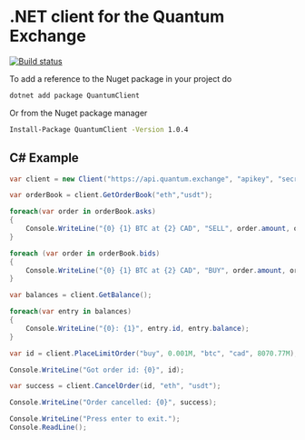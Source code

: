 # .NET client for the Quantum Exchange

[![Build status](https://ci.appveyor.com/api/projects/status/8oefpm8yqbo555js?svg=true)](https://ci.appveyor.com/project/AdemarGonzalez/dotnet-client)

To add a reference to the Nuget package in your project do

```bash   
dotnet add package QuantumClient
```

Or from the Nuget package manager

```bash   
Install-Package QuantumClient -Version 1.0.4
```

## C# Example

```csharp
var client = new Client("https://api.quantum.exchange", "apikey", "secret");

var orderBook = client.GetOrderBook("eth","usdt");

foreach(var order in orderBook.asks)
{
    Console.WriteLine("{0} {1} BTC at {2} CAD", "SELL", order.amount, order.price);
}

foreach (var order in orderBook.bids)
{
    Console.WriteLine("{0} {1} BTC at {2} CAD", "BUY", order.amount, order.price);
}

var balances = client.GetBalance();

foreach(var entry in balances)
{
    Console.WriteLine("{0}: {1}", entry.id, entry.balance);
}

var id = client.PlaceLimitOrder("buy", 0.001M, "btc", "cad", 8070.77M);

Console.WriteLine("Got order id: {0}", id);

var success = client.CancelOrder(id, "eth", "usdt");

Console.WriteLine("Order cancelled: {0}", success);

Console.WriteLine("Press enter to exit.");
Console.ReadLine();
```
